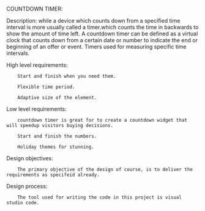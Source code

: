 COUNTDOWN TIMER:
  
Description:
       while a device which counts down from a specified time interval is more usually called a timer.which counts the time in backwards to show the amount of time left.
       A countdown timer can be defined as a virtual clock that counts down from a certain date or number to indicate the end or beginning of an offer or event. Timers used for measuring specific time intervals.

High level requirements:

        Start and finish when you need them.

        Flexible time period.

        Adaptive size of the element.

Low level requirements:
  
        countdown timer is great for to create a countdown widget that will speedup visitors buying decisions.

        Start and finish the numbers.

        Holiday themes for stunning.
Design objectives:
        
        The primary objective of the design of course, is to deliver the requirements as specifeid already.

Design process:
      
        The tool used for writing the code in this project is visual studio code.
         

        

        

    
    